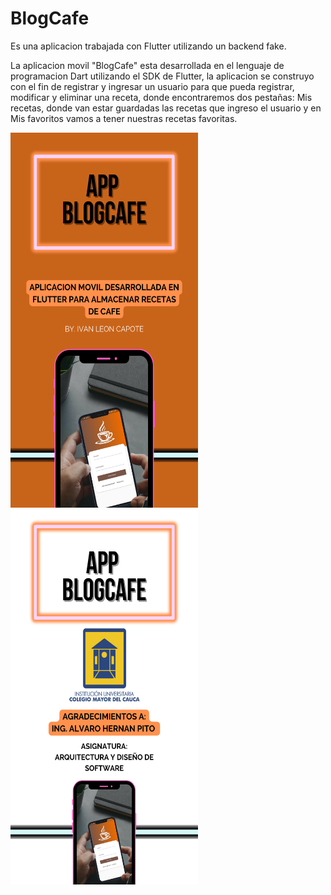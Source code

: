 # BlogCafe

Es una aplicacion trabajada con Flutter utilizando un backend fake.

La aplicacion movil "BlogCafe" esta desarrollada en el lenguaje de programacion Dart utilizando el SDK de Flutter, la aplicacion se construyo con el fin de registrar y ingresar un usuario para que pueda registrar, modificar y eliminar una receta, donde encontraremos dos pestañas: Mis recetas, donde van estar guardadas las recetas que ingreso el usuario y en Mis favoritos vamos a tener nuestras recetas favoritas.

<img src="https://github.com/ivanleonc/blog_cafe/blob/main/img/flayer_blogcafe.png?raw=true" width="300" height="600"/>

<img src="https://github.com/ivanleonc/blog_cafe/blob/main/img/flayer_blogcafe_fin.png?raw=true" width="300" height="600"/>

